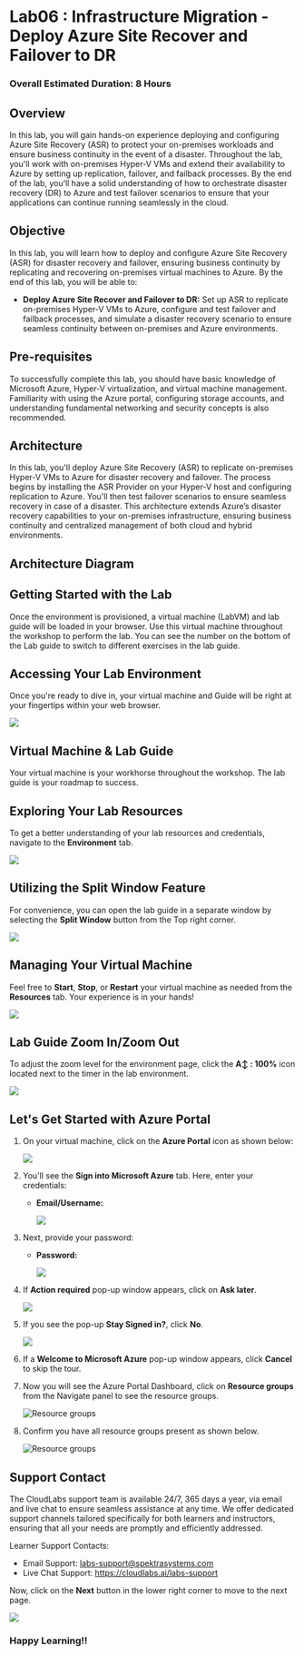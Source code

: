 # Lab06 : Infrastructure Migration - Deploy Azure Site Recover and Failover to DR
 
### Overall Estimated Duration: 8 Hours

## Overview
In this lab, you will gain hands-on experience deploying and configuring Azure Site Recovery (ASR) to protect your on-premises workloads and ensure business continuity in the event of a disaster. Throughout the lab, you'll work with on-premises Hyper-V VMs and extend their availability to Azure by setting up replication, failover, and failback processes. By the end of the lab, you’ll have a solid understanding of how to orchestrate disaster recovery (DR) to Azure and test failover scenarios to ensure that your applications can continue running seamlessly in the cloud.

## Objective
In this lab, you will learn how to deploy and configure Azure Site Recovery (ASR) for disaster recovery and failover, ensuring business continuity by replicating and recovering on-premises virtual machines to Azure. By the end of this lab, you will be able to:

- **Deploy Azure Site Recover and Failover to DR:** Set up ASR to replicate on-premises Hyper-V VMs to Azure, configure and test failover and failback processes, and simulate a disaster recovery scenario to ensure seamless continuity between on-premises and Azure environments.

## Pre-requisites
To successfully complete this lab, you should have basic knowledge of Microsoft Azure, Hyper-V virtualization, and virtual machine management. Familiarity with using the Azure portal, configuring storage accounts, and understanding fundamental networking and security concepts is also recommended.

## Architecture
In this lab, you'll deploy Azure Site Recovery (ASR) to replicate on-premises Hyper-V VMs to Azure for disaster recovery and failover. The process begins by installing the ASR Provider on your Hyper-V host and configuring replication to Azure. You'll then test failover scenarios to ensure seamless recovery in case of a disaster. This architecture extends Azure’s disaster recovery capabilities to your on-premises infrastructure, ensuring business continuity and centralized management of both cloud and hybrid environments.

## Architecture Diagram

## Getting Started with the Lab
Once the environment is provisioned, a virtual machine (LabVM) and lab guide will be loaded in your browser. Use this virtual machine throughout the workshop to perform the lab. You can see the number on the bottom of the Lab guide to switch to different exercises in the lab guide.

## Accessing Your Lab Environment
 
Once you're ready to dive in, your virtual machine and Guide will be right at your fingertips within your web browser.

   ![](./Images/FIRST_Page-lab06.png)

## Virtual Machine & Lab Guide
 
Your virtual machine is your workhorse throughout the workshop. The lab guide is your roadmap to success.
 
## Exploring Your Lab Resources
 
To get a better understanding of your lab resources and credentials, navigate to the **Environment** tab.

   ![](./Images/30052025(2)new.png)
 
## Utilizing the Split Window Feature
 
For convenience, you can open the lab guide in a separate window by selecting the **Split Window** button from the Top right corner.
 
   ![](./Images/30052025(3)new.png)
 
## Managing Your Virtual Machine
 
Feel free to **Start**, **Stop**, or **Restart** your virtual machine as needed from the **Resources** tab. Your experience is in your hands!
 
  ![](./Images/30052025(4)new.png)

## Lab Guide Zoom In/Zoom Out

To adjust the zoom level for the environment page, click the **A↕ : 100%** icon located next to the timer in the lab environment.

   ![](./Images/30052025(5)new.png)
 
## Let's Get Started with Azure Portal
 
1. On your virtual machine, click on the **Azure Portal** icon as shown below:
 
    ![](./Images/GS1new.png)
 
2. You'll see the **Sign into Microsoft Azure** tab. Here, enter your credentials:
 
   - **Email/Username:** <inject key="AzureAdUserEmail"></inject>
 
      ![](./Images/GS2new.png)
 
3. Next, provide your password:
 
   - **Password:** <inject key="AzureAdUserPassword"></inject>
 
      ![](./Images/GS3new.png)

4. If **Action required** pop-up window appears, click on **Ask later**.

      ![](./Images/ask-later-01new.png)
 
4. If you see the pop-up **Stay Signed in?**, click **No**.

      ![](./Images/GS9new.png)

6. If a **Welcome to Microsoft Azure** pop-up window appears, click **Cancel** to skip the tour.

7. Now you will see the Azure Portal Dashboard, click on **Resource groups** from the Navigate panel to see the resource groups.

   ![](Images/select-rgnew.png "Resource groups")
   
8. Confirm you have all resource groups present as shown below.

   ![](Images/upimage10new.png "Resource groups")
 
## Support Contact
The CloudLabs support team is available 24/7, 365 days a year, via email and live chat to ensure seamless assistance at any time. We offer dedicated support channels tailored specifically for both learners and instructors, ensuring that all your needs are promptly and efficiently addressed.

Learner Support Contacts:

- Email Support: labs-support@spektrasystems.com
- Live Chat Support: https://cloudlabs.ai/labs-support

Now, click on the **Next** button in the lower right corner to move to the next page.

   ![](./Images/Lab06-Nextpagebutton.png)

### Happy Learning!!
